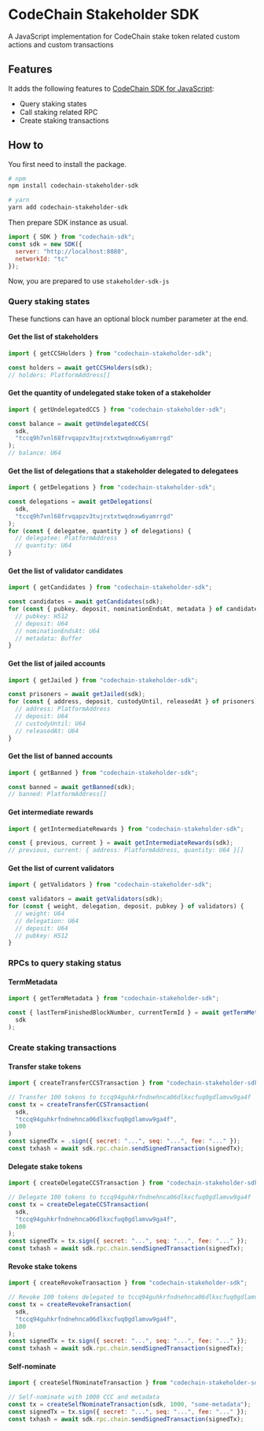 # CodeChain Stakeholder SDK

A JavaScript implementation for CodeChain stake token related custom actions and custom transactions

## Features

It adds the following features to [CodeChain SDK for JavaScript](https://github.com/CodeChain-io/codechain-sdk-js):

- Query staking states
- Call staking related RPC
- Create staking transactions

## How to

You first need to install the package.

```sh
# npm
npm install codechain-stakeholder-sdk

# yarn
yarn add codechain-stakeholder-sdk
```

Then prepare SDK instance as usual.

```js
import { SDK } from "codechain-sdk";
const sdk = new SDK({
  server: "http://localhost:8080",
  networkId: "tc"
});
```

Now, you are prepared to use `stakeholder-sdk-js`

### Query staking states

These functions can have an optional block number parameter at the end.

#### Get the list of stakeholders

```js
import { getCCSHolders } from "codechain-stakeholder-sdk";

const holders = await getCCSHolders(sdk);
// holders: PlatformAddress[]
```

#### Get the quantity of undelegated stake token of a stakeholder

```js
import { getUndelegatedCCS } from "codechain-stakeholder-sdk";

const balance = await getUndelegatedCCS(
  sdk,
  "tccq9h7vnl68frvqapzv3tujrxtxtwqdnxw6yamrrgd"
);
// balance: U64
```

#### Get the list of delegations that a stakeholder delegated to delegatees

```js
import { getDelegations } from "codechain-stakeholder-sdk";

const delegations = await getDelegations(
  sdk,
  "tccq9h7vnl68frvqapzv3tujrxtxtwqdnxw6yamrrgd"
);
for (const { delegatee, quantity } of delegations) {
  // delegatee: PlatformAddress
  // quantity: U64
}
```

#### Get the list of validator candidates

```js
import { getCandidates } from "codechain-stakeholder-sdk";

const candidates = await getCandidates(sdk);
for (const { pubkey, deposit, nominationEndsAt, metadata } of candidates) {
  // pubkey: H512
  // deposit: U64
  // nominationEndsAt: U64
  // metadata: Buffer
}
```

#### Get the list of jailed accounts

```js
import { getJailed } from "codechain-stakeholder-sdk";

const prisoners = await getJailed(sdk);
for (const { address, deposit, custodyUntil, releasedAt } of prisoners) {
  // address: PlatformAddress
  // deposit: U64
  // custodyUntil: U64
  // releasedAt: U64
}
```

#### Get the list of banned accounts

```js
import { getBanned } from "codechain-stakeholder-sdk";

const banned = await getBanned(sdk);
// banned: PlatformAddress[]
```

#### Get intermediate rewards

```js
import { getIntermediateRewards } from "codechain-stakeholder-sdk";

const { previous, current } = await getIntermediateRewards(sdk);
// previous, current: { address: PlatformAddress, quantity: U64 }[]
```

#### Get the list of current validators

```js
import { getValidators } from "codechain-stakeholder-sdk";

const validators = await getValidators(sdk);
for (const { weight, delegation, deposit, pubkey } of validators) {
  // weight: U64
  // delegation: U64
  // deposit: U64
  // pubkey: H512
}
```

### RPCs to query staking status

#### TermMetadata

```js
import { getTermMetadata } from "codechain-stakeholder-sdk";

const { lastTermFinishedBlockNumber, currentTermId } = await getTermMetadata(
  sdk
);
```

### Create staking transactions

#### Transfer stake tokens

```js
import { createTransferCCSTransaction } from "codechain-stakeholder-sdk";

// Transfer 100 tokens to tccq94guhkrfndnehnca06dlkxcfuq0gdlamvw9ga4f
const tx = createTransferCCSTransaction(
  sdk,
  "tccq94guhkrfndnehnca06dlkxcfuq0gdlamvw9ga4f",
  100
)
const signedTx = .sign({ secret: "...", seq: "...", fee: "..." });
const txhash = await sdk.rpc.chain.sendSignedTransaction(signedTx);
```

#### Delegate stake tokens

```js
import { createDelegateCCSTransaction } from "codechain-stakeholder-sdk";

// Delegate 100 tokens to tccq94guhkrfndnehnca06dlkxcfuq0gdlamvw9ga4f
const tx = createDelegateCCSTransaction(
  sdk,
  "tccq94guhkrfndnehnca06dlkxcfuq0gdlamvw9ga4f",
  100
);
const signedTx = tx.sign({ secret: "...", seq: "...", fee: "..." });
const txhash = await sdk.rpc.chain.sendSignedTransaction(signedTx);
```

#### Revoke stake tokens

```js
import { createRevokeTransaction } from "codechain-stakeholder-sdk";

// Revoke 100 tokens delegated to tccq94guhkrfndnehnca06dlkxcfuq0gdlamvw9ga4f
const tx = createRevokeTransaction(
  sdk,
  "tccq94guhkrfndnehnca06dlkxcfuq0gdlamvw9ga4f",
  100
);
const signedTx = tx.sign({ secret: "...", seq: "...", fee: "..." });
const txhash = await sdk.rpc.chain.sendSignedTransaction(signedTx);
```

#### Self-nominate

```js
import { createSelfNominateTransaction } from "codechain-stakeholder-sdk";

// Self-nominate with 1000 CCC and metadata
const tx = createSelfNominateTransaction(sdk, 1000, "some-metadata");
const signedTx = tx.sign({ secret: "...", seq: "...", fee: "..." });
const txhash = await sdk.rpc.chain.sendSignedTransaction(signedTx);
```
